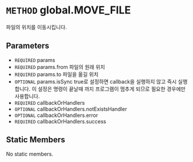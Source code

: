 # `METHOD` global.MOVE_FILE
파일의 위치를 이동시킵니다.

## Parameters
* `REQUIRED` params 
* `REQUIRED` params.from		파일의  원래 위치
* `REQUIRED` params.to		파일을  옮길 위치
* `OPTIONAL` params.isSync	true로  설정하면 callback을 실행하지 않고 즉시 실행합니다. 이 설정은 명령이 끝날때 까지 프로그램이 멈추게 되므로 필요한 경우에만 사용합니다.
* `REQUIRED` callbackOrHandlers 
* `OPTIONAL` callbackOrHandlers.notExistsHandler 
* `OPTIONAL` callbackOrHandlers.error 
* `REQUIRED` callbackOrHandlers.success 

## Static Members
No static members.
